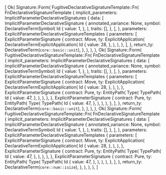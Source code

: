 [
    Ok(
        Signature::Form(
            FugitiveDeclarativeSignatureTemplate::Fn(
                FnDeclarativeSignatureTemplate {
                    implicit_parameters: ImplicitParameterDeclarativeSignatures {
                        data: [
                            ImplicitParameterDeclarativeSignature {
                                annotated_variance: None,
                                symbol: DeclarativeTermSymbol(
                                    Id {
                                        value: 1,
                                    },
                                ),
                                traits: [],
                            },
                        ],
                    },
                    parameters: ExplicitParameterDeclarativeSignatureTemplates {
                        parameters: [
                            ExplicitParameterSignature {
                                contract: Move,
                                ty: ExplicitApplication(
                                    DeclarativeTermExplicitApplication(
                                        Id {
                                            value: 28,
                                        },
                                    ),
                                ),
                            },
                        ],
                    },
                    return_ty: DeclarativeTerm(`core::basic::unit`),
                },
            ),
        ),
    ),
    Ok(
        Signature::Form(
            FugitiveDeclarativeSignatureTemplate::Fn(
                FnDeclarativeSignatureTemplate {
                    implicit_parameters: ImplicitParameterDeclarativeSignatures {
                        data: [
                            ImplicitParameterDeclarativeSignature {
                                annotated_variance: None,
                                symbol: DeclarativeTermSymbol(
                                    Id {
                                        value: 1,
                                    },
                                ),
                                traits: [],
                            },
                        ],
                    },
                    parameters: ExplicitParameterDeclarativeSignatureTemplates {
                        parameters: [
                            ExplicitParameterSignature {
                                contract: Move,
                                ty: ExplicitApplication(
                                    DeclarativeTermExplicitApplication(
                                        Id {
                                            value: 28,
                                        },
                                    ),
                                ),
                            },
                            ExplicitParameterSignature {
                                contract: Pure,
                                ty: EntityPath(
                                    Type(
                                        TypePath(
                                            Id {
                                                value: 47,
                                            },
                                        ),
                                    ),
                                ),
                            },
                            ExplicitParameterSignature {
                                contract: Pure,
                                ty: EntityPath(
                                    Type(
                                        TypePath(
                                            Id {
                                                value: 47,
                                            },
                                        ),
                                    ),
                                ),
                            },
                        ],
                    },
                    return_ty: DeclarativeTerm(`core::basic::unit`),
                },
            ),
        ),
    ),
    Ok(
        Signature::Form(
            FugitiveDeclarativeSignatureTemplate::Fn(
                FnDeclarativeSignatureTemplate {
                    implicit_parameters: ImplicitParameterDeclarativeSignatures {
                        data: [
                            ImplicitParameterDeclarativeSignature {
                                annotated_variance: None,
                                symbol: DeclarativeTermSymbol(
                                    Id {
                                        value: 1,
                                    },
                                ),
                                traits: [],
                            },
                        ],
                    },
                    parameters: ExplicitParameterDeclarativeSignatureTemplates {
                        parameters: [
                            ExplicitParameterSignature {
                                contract: Move,
                                ty: ExplicitApplication(
                                    DeclarativeTermExplicitApplication(
                                        Id {
                                            value: 28,
                                        },
                                    ),
                                ),
                            },
                            ExplicitParameterSignature {
                                contract: Pure,
                                ty: EntityPath(
                                    Type(
                                        TypePath(
                                            Id {
                                                value: 47,
                                            },
                                        ),
                                    ),
                                ),
                            },
                            ExplicitParameterSignature {
                                contract: Pure,
                                ty: EntityPath(
                                    Type(
                                        TypePath(
                                            Id {
                                                value: 47,
                                            },
                                        ),
                                    ),
                                ),
                            },
                        ],
                    },
                    return_ty: DeclarativeTerm(`core::num::isize`),
                },
            ),
        ),
    ),
]